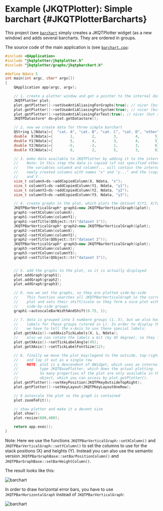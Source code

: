 # Example (JKQTPlotter): Simple barchart {#JKQTPlotterBarcharts}
This project (see [`barchart`](https://github.com/jkriege2/JKQtPlotter/tree/master/examples/barchart) simply creates a JKQTPlotter widget (as a new window) and adds several barcharts. They are ordered in groups.

The source code of the main application is (see [`barchart.cpp`](https://github.com/jkriege2/JKQtPlotter/tree/master/examples/barchart/barchart.cpp):
```.cpp
#include <QApplication>
#include "jkqtplotter/jkqtplotter.h"
#include "jkqtplotter/graphs/jkqtpbarchart.h"

#define Ndata 5
int main(int argc, char* argv[])
{
    QApplication app(argc, argv);

    // 1. create a plotter window and get a pointer to the internal datastore (for convenience)
    JKQTPlotter plot;
    plot.getPlotter()->setUseAntiAliasingForGraphs(true); // nicer (but slower) plotting
    plot.getPlotter()->setUseAntiAliasingForSystem(true); // nicer (but slower) plotting
    plot.getPlotter()->setUseAntiAliasingForText(true); // nicer (but slower) text rendering
    JKQTPDatastore* ds=plot.getDatastore();

    // 2. now we create data for three simple barchart
    QString L[Ndata]={  "cat. A", "cat. B", "cat. C", "cat. D", "other"};
    double  X[Ndata]={        1,        2,        3,        4,       5};
    double Y1[Ndata]={        5,        4,        3,        4,       5};
    double Y2[Ndata]={       -5,       -3,        1,        3,       6};
    double Y3[Ndata]={        6,        2,        5,        3,       6};

    // 3. make data available to JKQTPlotter by adding it to the internal datastore.
    //    Note: In this step the data is copied (of not specified otherwise)
    //    the variables columnX and columnY... will contain the internal column ID of the
    //    newly created columns with names "x" and "y..." and the (copied) data from X
    //    and Y...
    size_t columnX=ds->addCopiedColumn(X, Ndata, "x");
    size_t columnY1=ds->addCopiedColumn(Y1, Ndata, "y1");
    size_t columnY2=ds->addCopiedColumn(Y2, Ndata, "y2");
    size_t columnY3=ds->addCopiedColumn(Y3, Ndata, "y3");

    // 4. create graphs in the plot, which plots the dataset X/Y1, X/Y2 and X/Y3:
    JKQTPBarVerticalGraph* graph1=new JKQTPBarVerticalGraph(&plot);
    graph1->setXColumn(columnX);
    graph1->setYColumn(columnY1);
    graph1->setTitle(QObject::tr("dataset 1"));
    JKQTPBarVerticalGraph* graph2=new JKQTPBarVerticalGraph(&plot);
    graph2->setXColumn(columnX);
    graph2->setYColumn(columnY2);
    graph2->setTitle(QObject::tr("dataset 2"));
    JKQTPBarVerticalGraph* graph3=new JKQTPBarVerticalGraph(&plot);
    graph3->setXColumn(columnX);
    graph3->setYColumn(columnY3);
    graph3->setTitle(QObject::tr("dataset 3"));


    // 5. add the graphs to the plot, so it is actually displayed
    plot.addGraph(graph1);
    plot.addGraph(graph2);
    plot.addGraph(graph3);

    // 6. now we set the graphs, so they are plotted side-by-side
    //    This function searches all JKQTPBarVerticalGraph in the current
    //    plot and sets their shift/scale so they form a nice plot with
    //    side-by-side groups
    graph1->autoscaleBarWidthAndShift(0.75, 1);

    // 7. data is grouped into 5 numbere groups (1..5), but we also have string
    //    labels for these groups (stored in L). In order to display these labels,
    //    we have to tell the x-Axis to use these special labels:
    plot.getXAxis()->addAxisTickLabels(X, L, Ndata);
    //    also we can rotate the labels a bit (by 45 degree), so they fit better
    plot.getXAxis()->setTickLabelAngle(45);
    plot.getXAxis()->setTickLabelFontSize(12);

    // 8. finally we move the plot key/legend to the outside, top-right
    //    and lay it out as a single row
    //    NOTE: plot is a descendent of QWidget, which uses an internal object of
    //          type JKQTBasePlotter, which does the actual plotting.
    //          So many properties of the plot are only available in this internal
    //          object, which you can access by plot.getPlotter().
    plot.getPlotter()->setKeyPosition(JKQTPKeyOutsideTopRight);
    plot.getPlotter()->setKeyLayout(JKQTPKeyLayoutOneRow);

    // 9 autoscale the plot so the graph is contained
    plot.zoomToFit();

    // show plotter and make it a decent size
    plot.show();
    plot.resize(600,400);

    return app.exec();
}
```

Note: Here we use the functions `JKQTPBarVerticalGraph::setXColumn()` and  `JKQTPBarVerticalGraph::setYColumn()` to set the columns to use for the stack positions (X) and heights (Y). Instead you can also use the semantic version `JKQTPBarGraphBase::setBarPositionColumn()` and `JKQTPBarGraphBase::setBarHeightColumn()`.

The result looks like this:

![barchart](https://raw.githubusercontent.com/jkriege2/JKQtPlotter/master/screenshots/barchart.png)



In order to draw horizontal error bars, you have to use `JKQTPBarHorizontalGraph` instead of `JKQTPBarVerticalGraph`:

![barchart](https://raw.githubusercontent.com/jkriege2/JKQtPlotter/master/screenshots/barchart_hor.png)


